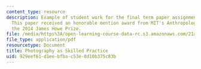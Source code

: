 ```yaml
---
content_type: resource
description: Example of student work for the final term paper assignment for the course.
  This paper received an honorable mention award from MIT's Anthropology Program for
  the 2014 James Howe Prize.
file: /media/https%3A/open-learning-course-data-rc.s3.amazonaws.com/21a-501j-art-craft-science-spring-2013/929eef61d1eebfbac53e8d10b375c83b_MIT21A_501JS13_Photography.pdf
file_type: application/pdf
resourcetype: Document
title: Photography as Skilled Practice
uid: 929eef61-d1ee-bfba-c53e-8d10b375c83b
---
```

